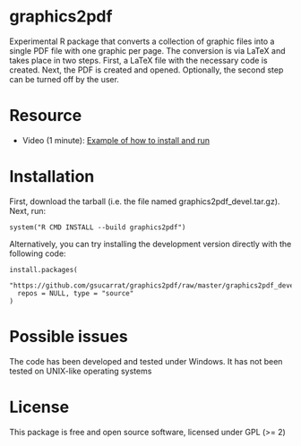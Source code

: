# graphics2pdf
Experimental R package that converts a collection of graphic files into a single PDF file with one graphic per page. The conversion is via LaTeX and takes place in two steps. First, a LaTeX file with the necessary code is created. Next, the PDF is created and opened. Optionally, the second step can be turned off by the user.

# Resource
* Video (1 minute): [Example of how to install and run](https://github.com/gsucarrat/graphics2pdf/raw/master/how-to-install-and-run.mp4)

# Installation
First, download the tarball (i.e. the file named graphics2pdf_devel.tar.gz). Next, run:

    system("R CMD INSTALL --build graphics2pdf")

Alternatively, you can try installing the development version directly with the following code:

    install.packages(
      "https://github.com/gsucarrat/graphics2pdf/raw/master/graphics2pdf_devel.tar.gz",
      repos = NULL, type = "source"
    )

# Possible issues
The code has been developed and tested under Windows. It has not been tested on UNIX-like operating systems

# License
This package is free and open source software, licensed under GPL (>= 2)
